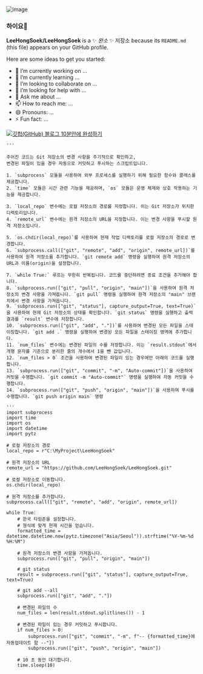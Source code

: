 ![image](https://github.com/LeeHongSoek/LeeHongSoek/assets/105229755/beb7bdaa-0e84-4b57-b28e-a099a9b4ea5f)

### 하이요👋


**LeeHongSoek/LeeHongSoek** is a ✨ _완소_ ✨ 저장소 because its `README.md` (this file) appears on your GitHub profile.

Here are some ideas to get you started:

- 🔭 I’m currently working on ...
- 🌱 I’m currently learning ...
- 👯 I’m looking to collaborate on ...
- 🤔 I’m looking for help with ...
- 💬 Ask me about ...
- 📫 How to reach me: ...
- 😄 Pronouns: ...
- ⚡ Fun fact: ...

[![깃헙(GitHub) 블로그 10분안에 완성하기](http://img.youtube.com/vi/ACzFIAOsfpM/0.jpg)](https://www.youtube.com/watch?v=ACzFIAOsfpM)

```
'''

주어진 코드는 Git 저장소의 변경 사항을 주기적으로 확인하고, 
변경된 파일이 있을 경우 자동으로 커밋하고 푸시하는 스크립트입니다.

1. `subprocess` 모듈을 사용하여 외부 프로세스를 실행하기 위해 필요한 함수와 클래스를 제공합니다.
2. `time` 모듈은 시간 관련 기능을 제공하며, `os` 모듈은 운영 체제와 상호 작용하는 기능을 제공합니다.

3. `local_repo` 변수에는 로컬 저장소의 경로를 지정합니다. 이는 Git 저장소가 위치한 디렉토리입니다.
4. `remote_url` 변수에는 원격 저장소의 URL을 지정합니다. 이는 변경 사항을 푸시할 원격 저장소입니다.

5. `os.chdir(local_repo)`를 사용하여 현재 작업 디렉토리를 로컬 저장소의 경로로 변경합니다.
6. `subprocess.call(["git", "remote", "add", "origin", remote_url])`를 사용하여 원격 저장소를 추가합니다. `git remote add` 명령을 실행하여 원격 저장소의 URL과 이름(origin)을 설정합니다.

7. `while True:` 루프는 무한히 반복됩니다. 코드를 중단하려면 종료 조건을 추가해야 합니다.
8. `subprocess.run(["git", "pull", "origin", "main"])`을 사용하여 원격 저장소의 변경 사항을 가져옵니다. `git pull` 명령을 실행하여 원격 저장소의 "main" 브랜치에서 변경 사항을 가져옵니다.
9. `subprocess.run(["git", "status"], capture_output=True, text=True)`을 사용하여 현재 Git 저장소의 상태를 확인합니다. `git status` 명령을 실행하고 출력 결과를 `result` 변수에 저장합니다.
10. `subprocess.run(["git", "add", "."])`를 사용하여 변경된 모든 파일을 스테이징합니다. `git add .` 명령을 실행하여 변경된 모든 파일을 스테이징 영역에 추가합니다.
11. `num_files` 변수에는 변경된 파일의 수를 저장합니다. 이는 `result.stdout`에서 개행 문자를 기준으로 분리한 줄의 개수에서 1을 뺀 값입니다.
12. `num_files > 0` 조건을 사용하여 변경된 파일이 있는 경우에만 아래의 코드를 실행합니다.
13. `subprocess.run(["git", "commit", "-m", "Auto-commit"])`을 사용하여 커밋을 수행합니다. `git commit -m "Auto-commit"` 명령을 실행하여 자동 커밋을 수행합니다.
14. `subprocess.run(["git", "push", "origin", "main"])`을 사용하여 푸시를 수행합니다. `git push origin main` 명령

'''
import subprocess
import time
import os
import datetime
import pytz

# 로컬 저장소의 경로
local_repo = r"C:\MyProject\LeeHongSoek"

# 원격 저장소의 URL
remote_url = "https://github.com/LeeHongSoek/LeeHongSoek.git"

# 로컬 저장소로 이동합니다.
os.chdir(local_repo)

# 원격 저장소를 추가합니다.
subprocess.call(["git", "remote", "add", "origin", remote_url])

while True:
    # 한국 타임존을 설정합니다.
    # 형식에 맞게 현재 시간을 얻습니다.
    formatted_time = datetime.datetime.now(pytz.timezone("Asia/Seoul")).strftime("%Y-%m-%d %H:%M")

    # 원격 저장소의 변경 사항을 가져옵니다.
    subprocess.run(["git", "pull", "origin", "main"])

    # git status
    result = subprocess.run(["git", "status"], capture_output=True, text=True)

    # git add --all
    subprocess.run(["git", "add", "."])

    # 변경된 파일의 수
    num_files = len(result.stdout.splitlines()) - 1

    # 변경된 파일이 있는 경우 커밋하고 푸시합니다.
    if num_files > 0:
        subprocess.run(["git", "commit", "-m", f"-- {formatted_time}에 자동업데이트 함 --"])
        subprocess.run(["git", "push", "origin", "main"])

    # 10 초 동안 대기합니다.
    time.sleep(10)

```
